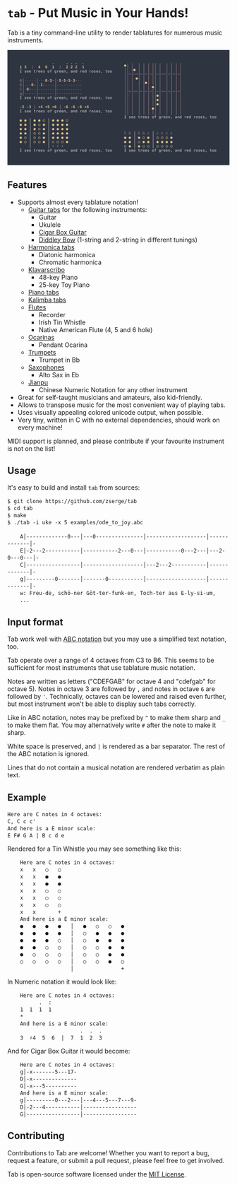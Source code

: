# `tab` - Put Music in Your Hands!

Tab is a tiny command-line utility to render tablatures for numerous music instruments.

![Screenshot](/screenshot.png)

## Features

* Supports almost every tablature notation!
    * [Guitar tabs](https://en.wikipedia.org/wiki/Tablature#Guitar_tablature) for the following instruments:
        * Guitar
        * Ukulele
        * [Cigar Box Guitar](https://en.wikipedia.org/wiki/Cigar_box_guitar)
        * [Diddley Bow](https://en.wikipedia.org/wiki/Diddley_bow) (1-string and 2-string in different tunings)
    * [Harmonica tabs](https://en.wikibooks.org/wiki/Harmonica/Tablature)
        * Diatonic harmonica
        * Chromatic harmonica
    * [Klavarscribo](https://en.wikipedia.org/wiki/Klavarskribo)
        * 48-key Piano
        * 25-key Toy Piano
    * [Piano tabs](https://www.wikihow.com/Read-Piano-Tabs)
    * [Kalimba tabs](https://www.kalimbaclasses.com/kalimba-guides/how-to-read-number-tabs)
    * [Flutes](https://www.whistletabs.com/)
        * Recorder
        * Irish Tin Whistle
        * Native American Flute (4, 5 and 6 hole)
    * [Ocarinas](https://www.tabs-ocarina.com/)
        * Pendant Ocarina
    * [Trumpets](https://www.amromusic.com/trumpet-fingering-chart)
        * Trumpet in Bb
    * [Saxophones](https://www.amromusic.com/saxophone-fingering-chart)
        * Alto Sax in Eb
    * [Jianpu](https://en.wikipedia.org/wiki/Numbered_musical_notation)
        * Chinese Numeric Notation for any other instrument
* Great for self-taught musicians and amateurs, also kid-friendly.
* Allows to transpose music for the most convenient way of playing tabs.
* Uses visually appealing colored unicode output, when possible.
* Very tiny, written in C with no external dependencies, should work on every machine!

MIDI support is planned, and please contribute if your favourite instrument is not on the list!

## Usage

It's easy to build and install `tab` from sources:

```
$ git clone https://github.com/zserge/tab
$ cd tab
$ make
$ ./tab -i uke -x 5 examples/ode_to_joy.abc

    A│-------------0---│---0---------------│-------------------│-------------│-
    E│-2---2-----------│-----------2---0---│-----------0---2---│---2-0---0---│-
    C│-----------------│-------------------│---2---2-----------│-------------│-
    g│---------0-------│-------0-----------│-------------------│-------------│-
    w: Freu-de, schö-ner Göt-ter-funk-en, Toch-ter aus E-ly-si-um,
    ...
```

## Input format

Tab work well with [ABC notation](https://abcnotation.com/) but you may use a simplified text notation, too.

Tab operate over a range of 4 octaves from C3 to B6. This seems to be sufficient for most instruments that use tablature music notation.

Notes are written as letters ("CDEFGAB" for octave 4 and "cdefgab" for octave 5). Notes in octave 3 are followed by `,` and notes in octave `6` are followed by `'`. Technically, octaves can be lowered and raised even further, but most instrument won't be able to display such tabs correctly.

Like in ABC notation, notes may be prefixed by `^` to make them sharp and `_` to make them flat. You may alternatively write `#` after the note to make it sharp.

White space is preserved, and `|` is rendered as a bar separator. The rest of the ABC notation is ignored.

Lines that do not contain a musical notation are rendered verbatim as plain text.

## Example

```
Here are C notes in 4 octaves:
C, C c c'
And here is a E minor scale:
E F# G A | B c d e
```

Rendered for a Tin Whistle you may see something like this:

```
    Here are C notes in 4 octaves:
    x   x   ○   ○
    x   x   ●   ●
    x   x   ●   ●
    x   x   ○   ○
    x   x   ○   ○
    x   x   ○   ○
    x   x       +
    And here is a E minor scale:
    ●   ●   ●   ●   │   ●   ○   ○   ●
    ●   ●   ●   ●   │   ○   ●   ●   ●
    ●   ●   ●   ○   │   ○   ●   ●   ●
    ●   ●   ○   ○   │   ○   ○   ●   ●
    ●   ○   ○   ○   │   ○   ○   ●   ●
    ○   ○   ○   ○   │   ○   ○   ●   ○
                    │               +
```

In Numeric notation it would look like:

```
    Here are C notes in 4 octaves:
          .  :
    1  1  1  1
    *
    And here is a E minor scale:
                       .  .  .
    3  ♯4  5  6  |  7  1  2  3
```

And for Cigar Box Guitar it would become:

```
    Here are C notes in 4 octaves:
    g│-x-------5---17-
    D│-x--------------
    G│-x---5----------
    And here is a E minor scale:
    g│---------0---2---│---4---5---7---9-
    D│-2---4-----------│-----------------
    G│-----------------│-----------------
```

## Contributing

Contributions to Tab are welcome! Whether you want to report a bug, request a feature, or submit a pull request, please feel free to get involved.

Tab is open-source software licensed under the [MIT License](/LICENSE).
